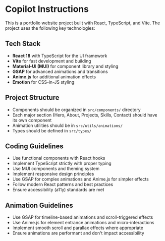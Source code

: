 # Copilot Instructions

<!-- Use this file to provide workspace-specific custom instructions to Copilot. For more details, visit https://code.visualstudio.com/docs/copilot/copilot-customization#_use-a-githubcopilotinstructionsmd-file -->

This is a portfolio website project built with React, TypeScript, and Vite. The project uses the following key technologies:

## Tech Stack
- **React 18** with TypeScript for the UI framework
- **Vite** for fast development and building
- **Material-UI (MUI)** for component library and styling
- **GSAP** for advanced animations and transitions
- **Anime.js** for additional animation effects
- **Emotion** for CSS-in-JS styling

## Project Structure
- Components should be organized in `src/components/` directory
- Each major section (Hero, About, Projects, Skills, Contact) should have its own component
- Animation utilities should be in `src/utils/animations/`
- Types should be defined in `src/types/`

## Coding Guidelines
- Use functional components with React hooks
- Implement TypeScript strictly with proper typing
- Use MUI components and theming system
- Implement responsive design principles
- Use GSAP for complex animations and Anime.js for simpler effects
- Follow modern React patterns and best practices
- Ensure accessibility (a11y) standards are met

## Animation Guidelines
- Use GSAP for timeline-based animations and scroll-triggered effects
- Use Anime.js for element entrance animations and micro-interactions
- Implement smooth scroll and parallax effects where appropriate
- Ensure animations are performant and don't impact accessibility
